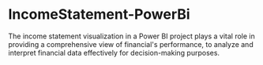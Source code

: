 # IncomeStatement-PowerBi
The income statement visualization in a Power BI project plays a vital role in providing a comprehensive view of financial's performance, to analyze and interpret financial data effectively for decision-making purposes.

